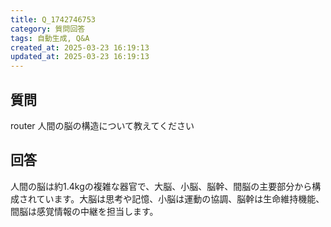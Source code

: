 ```yaml
---
title: Q_1742746753
category: 質問回答
tags: 自動生成, Q&A
created_at: 2025-03-23 16:19:13
updated_at: 2025-03-23 16:19:13
---
```


## 質問

router 人間の脳の構造について教えてください

## 回答

人間の脳は約1.4kgの複雑な器官で、大脳、小脳、脳幹、間脳の主要部分から構成されています。大脳は思考や記憶、小脳は運動の協調、脳幹は生命維持機能、間脳は感覚情報の中継を担当します。

